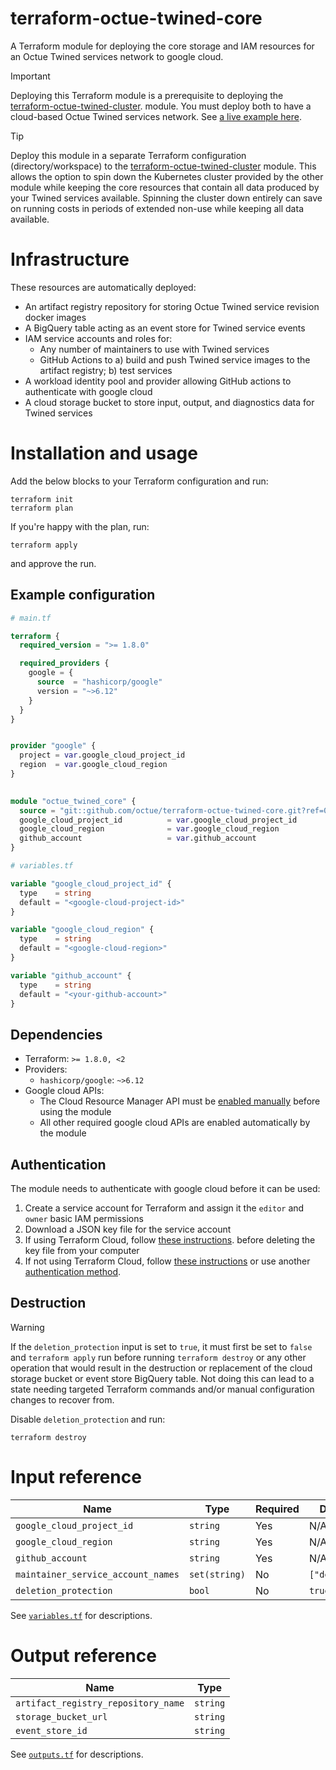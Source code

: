 # terraform-octue-twined-core
A Terraform module for deploying the core storage and IAM resources for an Octue Twined services network to google cloud.  

> [!IMPORTANT]
> Deploying this Terraform module is a prerequisite to deploying the [terraform-octue-twined-cluster](https://github.com/octue/terraform-octue-twined-cluster). 
> module. You must deploy both to have a cloud-based Octue Twined services network. See [a live example here](https://github.com/octue/twined-infrastructure).

> [!TIP]
> Deploy this module in a separate Terraform configuration (directory/workspace) to the [terraform-octue-twined-cluster](https://github.com/octue/terraform-octue-twined-cluster)
> module. This allows the option to spin down the Kubernetes cluster provided by the other module while keeping the core
> resources that contain all data produced by your Twined services available. Spinning the cluster down entirely can 
> save on running costs in periods of extended non-use while keeping all data available.

# Infrastructure
These resources are automatically deployed:
- An artifact registry repository for storing Octue Twined service revision docker images
- A BigQuery table acting as an event store for Twined service events
- IAM service accounts and roles for:
  - Any number of maintainers to use with Twined services
  - GitHub Actions to a) build and push Twined service images to the artifact registry; b) test services
- A workload identity pool and provider allowing GitHub actions to authenticate with google cloud
- A cloud storage bucket to store input, output, and diagnostics data for Twined services


# Installation and usage
Add the below blocks to your Terraform configuration and run:
```shell
terraform init
terraform plan
```

If you're happy with the plan, run:
```shell
terraform apply
```
and approve the run.

## Example configuration

```terraform
# main.tf

terraform {
  required_version = ">= 1.8.0"

  required_providers {
    google = {
      source  = "hashicorp/google"
      version = "~>6.12"
    }
  }
}


provider "google" {
  project = var.google_cloud_project_id
  region  = var.google_cloud_region
}
        

module "octue_twined_core" {
  source = "git::github.com/octue/terraform-octue-twined-core.git?ref=0.1.1"
  google_cloud_project_id          = var.google_cloud_project_id
  google_cloud_region              = var.google_cloud_region
  github_account                   = var.github_account
}
```

```terraform
# variables.tf

variable "google_cloud_project_id" {
  type    = string
  default = "<google-cloud-project-id>"
}

variable "google_cloud_region" {
  type    = string
  default = "<google-cloud-region>"
}

variable "github_account" {
  type    = string
  default = "<your-github-account>"
}
```

## Dependencies
- Terraform: `>= 1.8.0, <2`
- Providers:
  - `hashicorp/google`: `~>6.12`
- Google cloud APIs:
  - The Cloud Resource Manager API must be [enabled manually](https://console.developers.google.com/apis/api/cloudresourcemanager.googleapis.com) 
    before using the module
  - All other required google cloud APIs are enabled automatically by the module 

## Authentication
The module needs to authenticate with google cloud before it can be used:

1. Create a service account for Terraform and assign it the `editor` and `owner` basic IAM permissions
2. Download a JSON key file for the service account
3. If using Terraform Cloud, follow [these instructions](https://registry.terraform.io/providers/hashicorp/google/latest/docs/guides/provider_reference#using-terraform-cloud).
   before deleting the key file from your computer 
4. If not using Terraform Cloud, follow [these instructions](https://registry.terraform.io/providers/hashicorp/google/latest/docs/guides/provider_reference#authentication-configuration)
   or use another [authentication method](https://registry.terraform.io/providers/hashicorp/google/latest/docs/guides/provider_reference#authentication).


## Destruction
> [!WARNING]
> If the `deletion_protection` input is set to `true`, it must first be set to `false` and `terraform apply` run before 
> running `terraform destroy` or any other operation that would result in the destruction or replacement of the cloud 
> storage bucket or event store BigQuery table. Not doing this can lead to a state needing targeted Terraform commands 
> and/or manual configuration changes to recover from.

Disable `deletion_protection` and run:
```shell
terraform destroy
```


# Input reference

| Name                                | Type          | Required | Default       |
|-------------------------------------|---------------|----------|---------------| 
| `google_cloud_project_id`           | `string`      | Yes      | N/A           |  
| `google_cloud_region`               | `string`      | Yes      | N/A           | 
| `github_account`                    | `string`      | Yes      | N/A           |                 
| `maintainer_service_account_names`  | `set(string)` | No       | `["default"]` | 
| `deletion_protection`               | `bool`        | No       | `true`        | 

See [`variables.tf`](/variables.tf) for descriptions.


# Output reference

| Name                                | Type     |
|-------------------------------------|----------|
| `artifact_registry_repository_name` | `string` | 
| `storage_bucket_url`                | `string` | 
| `event_store_id`                    | `string` | 

See [`outputs.tf`](/outputs.tf) for descriptions.
